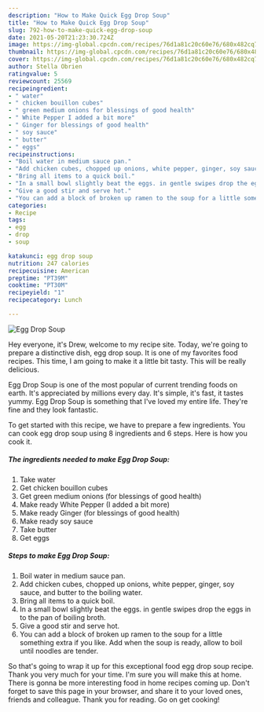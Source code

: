 ```yaml
---
description: "How to Make Quick Egg Drop Soup"
title: "How to Make Quick Egg Drop Soup"
slug: 792-how-to-make-quick-egg-drop-soup
date: 2021-05-20T21:23:30.724Z
image: https://img-global.cpcdn.com/recipes/76d1a81c20c60e76/680x482cq70/egg-drop-soup-recipe-main-photo.jpg
thumbnail: https://img-global.cpcdn.com/recipes/76d1a81c20c60e76/680x482cq70/egg-drop-soup-recipe-main-photo.jpg
cover: https://img-global.cpcdn.com/recipes/76d1a81c20c60e76/680x482cq70/egg-drop-soup-recipe-main-photo.jpg
author: Stella Obrien
ratingvalue: 5
reviewcount: 25569
recipeingredient:
- " water"
- " chicken bouillon cubes"
- " green medium onions for blessings of good health"
- " White Pepper I added a bit more"
- " Ginger for blessings of good health"
- " soy sauce"
- " butter"
- " eggs"
recipeinstructions:
- "Boil water in medium sauce pan."
- "Add chicken cubes, chopped up onions, white pepper, ginger, soy sauce, and butter to the boiling water."
- "Bring all items to a quick boil."
- "In a small bowl slightly beat the eggs. in gentle swipes drop the eggs in to the pan of boiling broth."
- "Give a good stir and serve hot."
- "You can add a block of broken up ramen to the soup for a little something extra if you like. Add when the soup is ready, allow to boil until noodles are tender."
categories:
- Recipe
tags:
- egg
- drop
- soup

katakunci: egg drop soup 
nutrition: 247 calories
recipecuisine: American
preptime: "PT39M"
cooktime: "PT30M"
recipeyield: "1"
recipecategory: Lunch

---
```



![Egg Drop Soup](https://img-global.cpcdn.com/recipes/76d1a81c20c60e76/680x482cq70/egg-drop-soup-recipe-main-photo.jpg)

Hey everyone, it's Drew, welcome to my recipe site. Today, we're going to prepare a distinctive dish, egg drop soup. It is one of my favorites food recipes. This time, I am going to make it a little bit tasty. This will be really delicious.

Egg Drop Soup is one of the most popular of current trending foods on earth. It's appreciated by millions every day. It's simple, it's fast, it tastes yummy. Egg Drop Soup is something that I've loved my entire life. They're fine and they look fantastic.




To get started with this recipe, we have to prepare a few ingredients. You can cook egg drop soup using 8 ingredients and 6 steps. Here is how you cook it.

<!--inarticleads1-->

##### The ingredients needed to make Egg Drop Soup:

1. Take  water
1. Get  chicken bouillon cubes
1. Get  green medium onions (for blessings of good health)
1. Make ready  White Pepper (I added a bit more)
1. Make ready  Ginger (for blessings of good health)
1. Make ready  soy sauce
1. Take  butter
1. Get  eggs




<!--inarticleads2-->

##### Steps to make Egg Drop Soup:

1. Boil water in medium sauce pan.
1. Add chicken cubes, chopped up onions, white pepper, ginger, soy sauce, and butter to the boiling water.
1. Bring all items to a quick boil.
1. In a small bowl slightly beat the eggs. in gentle swipes drop the eggs in to the pan of boiling broth.
1. Give a good stir and serve hot.
1. You can add a block of broken up ramen to the soup for a little something extra if you like. Add when the soup is ready, allow to boil until noodles are tender.




So that's going to wrap it up for this exceptional food egg drop soup recipe. Thank you very much for your time. I'm sure you will make this at home. There is gonna be more interesting food in home recipes coming up. Don't forget to save this page in your browser, and share it to your loved ones, friends and colleague. Thank you for reading. Go on get cooking!
